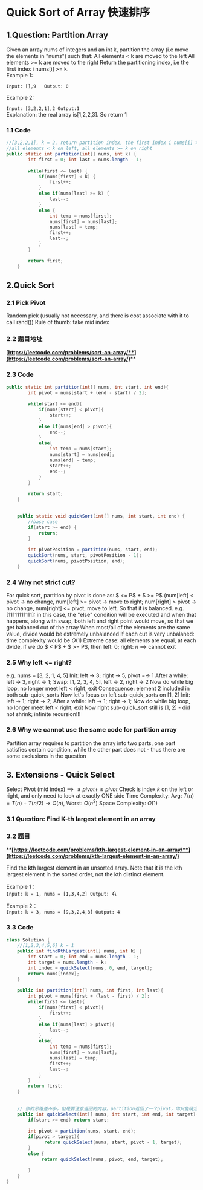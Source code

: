 # Quick Sort of Array 快速排序

## 1.Question: Partition Array

Given an array nums of integers and an int k, partition the array (i.e move the elements in "nums") such that: All elements < k are moved to the left All elements >= k are moved to the right Return the partitioning index, i.e the first index i nums\[i] >= k. \
Example 1:&#x20;

`Input: [],9   Output: 0 `

Example 2:

`Input: [3,2,2,1],2 Output:1`\
Explanation: the real array is\[1,2,2,3]. So return 1

### 1.1 Code

```java
//[3,2,2,1], k = 2, return partition index, the first index i nums[i] >=k
//all elements < k on left, all elements >= k on right
public static int partition(int[] nums, int k) {
		int first = 0; int last = nums.length - 1;
		
		while(first <= last) {
			if(nums[first] < k) {
				first++;
			}
			else if(nums[last] >= k) {
				last--;
			}
			else {
				int temp = nums[first];
				nums[first] = nums[last];
				nums[last] = temp;
				first++;
				last--;
			}
		}
		
		return first;
	}
```

## 2.Quick Sort

### 2.1 Pick Pivot

Random pick (usually not necessary, and there is cost associate with it to call rand()) Rule of thumb: take mid index

### 2.2 题目地址

[**https://leetcode.com/problems/sort-an-array/**](https://leetcode.com/problems/sort-an-array/)****

### 2.3 Code

```java
public static int partition(int[] nums, int start, int end){
        int pivot = nums[start + (end - start) / 2];
        
        while(start <= end){
            if(nums[start] < pivot){
                start++;
            }
            else if(nums[end] > pivot){
                end--;
            }
            else{
                int temp = nums[start];
                nums[start] = nums[end];
                nums[end] = temp;
                start++;
                end--;
            }
        }
        
        return start;
    }

	
	public static void quickSort(int[] nums, int start, int end) {
		//base case
		if(start >= end) {
			return;
		}
	
		int pivotPosition = partition(nums, start, end);
		quickSort(nums, start, pivotPosition - 1);
		quickSort(nums, pivotPosition, end);
	}
```

### 2.4 Why not strict cut?

For quick sort, partition by pivot is done as: $ <= P$ + $ >= P$ (num\[left] < pivot -> no change, num\[left] >= pivot -> move to right; num\[right] > pivot -> no change, num\[right] <= pivot, move to left. So that it is balanced. e.g. \[11111111111]: in this case, the "else" condition will be executed and when that happens, along with swap, both left and right point would move, so that we get balanced cut of the array When most/all of the elements are the same value, divide would be extremely unbalanced If each cut is very unbalaned: time complexity would be $O(1)$ Extreme case: all elements are equal, at each dvide, if we do $ < P$ + $ >= P$, then left: $0$; right: $n$ ==> cannot exit

### 2.5 Why left <= right?

e.g. nums = \[3, 2, 1, 4, 5] Init: left -> 3; right -> 5, pivot =-> 1 After a while: left -> 3, right -> 1; Swap: \[1, 2, 3, 4, 5], left -> 2, right -> 2 Now do while big loop, no longer meet left < right, exit Consequence: element 2 included in both sub-quick\_sorts Now let's focus on left sub-quick\_sorts on \[1, 2] Init: left -> 1; right -> 2; After a while: left -> 1; right -> 1; Now do while big loop, no longer meet left < right, exit Now right sub-quick\_sort still is \[1, 2] - did not shrink; infinite recursion!!!

### 2.6 Why we cannot use the same code for partition array

Partition array requires to partition the array into two parts, one part satisfies certain condition, while the other part does not - thus there are some exclusions in the question

## 3. Extensions - Quick Select

Select Pivot (mid index) ==> $\ge pivot + \le pivot$ Check is index $k$ on the left or right, and only need to look at exactly ONE side Time Complexity: Avg: $T(n) = T(n) + T(n/2) \rightarrow O(n)$, Worst: $O(n^2)$ Space Complexity: $O(1)$

### **3.1 Question: Find K-th largest element in an array**

### 3.2 题目

****[**https://leetcode.com/problems/kth-largest-element-in-an-array/**](https://leetcode.com/problems/kth-largest-element-in-an-array/)****

Find the **k**th largest element in an unsorted array. Note that it is the kth largest element in the sorted order, not the kth distinct element.

​Example 1：\
`Input: k = 1, nums = [1,3,4,2] Output: 4`\


Example 2：\
`Input: k = 3, nums = [9,3,2,4,8] Output: 4`

### 3.3 Code

```java
class Solution {
    //[1,2,3,4,5,6] k = 1
    public int findKthLargest(int[] nums, int k) {
        int start = 0; int end = nums.length - 1;
        int target = nums.length - k;
        int index = quickSelect(nums, 0, end, target);
        return nums[index];
    }
    
    public int partition(int[] nums, int first, int last){
        int pivot = nums[first + (last - first) / 2];
        while(first <= last){
            if(nums[first] < pivot){
                first++;
            }
            else if(nums[last] > pivot){
                last--;
            }
            else{
                int temp = nums[first];
                nums[first] = nums[last];
                nums[last] = temp;
                first++;
                last--;
            }
        }
        return first;
    }
    
    
    // 你的思路差不多，但是要注意返回的内容，partition返回了一个pivot，你只能确定的是：pivot左边的数（不包括pivot）小于等于partition中你的那个值，pivot右边的数（包含pivot）大于等于partition中的那个值，所以当pivot等于target的时候，并不是说pivot位置的数就是排好序后的pivot位置的数，你只是找到一个分界点而已，所以要返回的话，只能是在start和end相等的时候才能返回，所以你改成这样就可以了
    public int quickSelect(int[] nums, int start, int end, int target){
        if(start >= end) return start;
        
        int pivot = partition(nums, start, end);
        if(pivot > target){
              return quickSelect(nums, start, pivot - 1, target);
        }
        else {
             return quickSelect(nums, pivot, end, target);
           
        }
    }
}
```









